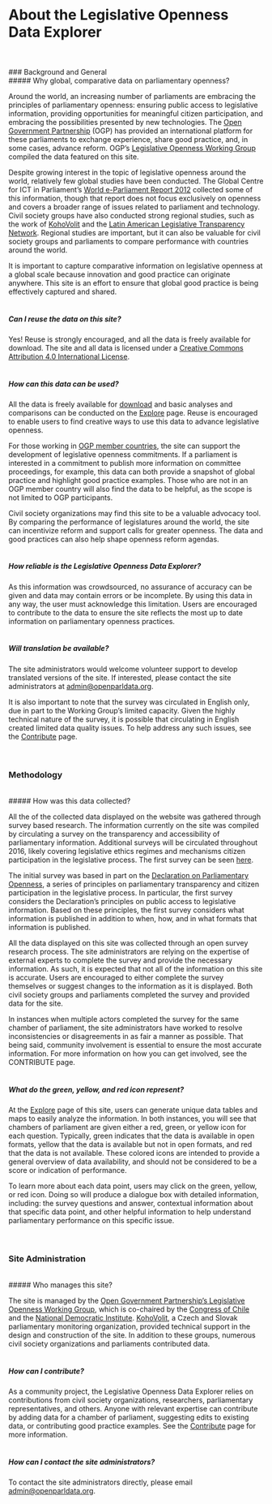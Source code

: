 # About the Legislative Openness Data Explorer
<br>
<br>
### Background and General
<br>
##### Why global, comparative data on parliamentary openness? 

Around the world, an increasing number of parliaments are embracing the principles of parliamentary openness: ensuring public access to legislative information, providing opportunities for meaningful citizen participation, and embracing the possibilities presented by new technologies. The [Open Government Partnership](http://www.opengovpartnership.org/) (OGP) has provided an international platform for these parliaments to exchange experience, share good practice, and, in some cases, advance reform. OGP’s [Legislative Openness Working Group](http://www.opengovpartnership.org/groups/legislative) compiled the data featured on this site.

Despite growing interest in the topic of legislative openness around the world, relatively few global studies have been conducted. The Global Centre for ICT in Parliament’s [World e-Parliament Report 2012](http://www.ictparliament.org/WePReport2012.html) collected some of this information, though that report does not focus exclusively on openness and covers a broader range of issues related to parliament and technology. Civil society groups have also conducted strong regional studies, such as the work of [KohoVolit](http://kohovolit.eu/) and the [Latin American Legislative Transparency Network](http://www.transparencialegislativa.org/). Regional studies are important, but it can also be valuable for civil society groups and parliaments to compare performance with countries around the world. 

It is important to capture comparative information on legislative openness at a global scale because innovation and good practice can originate anywhere. This site is an effort to ensure that global good practice is being effectively captured and shared.  
<br>
##### Can I reuse the data on this site?

Yes! Reuse is strongly encouraged, and all the data is freely available for download. The site and all data is licensed under a [Creative Commons Attribution 4.0 International License](https://creativecommons.org/licenses/by/4.0/).  
<br>
##### How can this data can be used? 

All the data is freely available for [download](http://beta.openparldata.org/download/) and basic analyses and comparisons can be conducted on the [Explore](http://beta.openparldata.org/explore/) page. Reuse is encouraged to enable users to find creative ways to use this data to advance legislative openness. 

For those working in [OGP member countries](http://www.opengovpartnership.org/countries), the site can support the development of legislative openness commitments. If a parliament is interested in a commitment to publish more information on committee proceedings, for example, this data can both provide a snapshot of global practice and highlight good practice examples. Those who are not in an OGP member country will also find the data to be helpful, as the scope is not limited to OGP participants. 

Civil society organizations may find this site to be a valuable advocacy tool. By comparing the performance of legislatures around the world, the site can incentivize reform and support calls for greater openness. The data and good practices can also help shape openness reform agendas.  
<br>
##### How reliable is the Legislative Openness Data Explorer? 

As this information was crowdsourced, no assurance of accuracy can be given and data may contain errors or be incomplete. By using this data in any way, the user must acknowledge this limitation. Users are encouraged to contribute to the data to ensure the site reflects the most up to date information on parliamentary openness practices.  
<br>
##### Will translation be available? 

The site administrators would welcome volunteer support to develop translated versions of the site. If interested, please contact the site administrators at admin@openparldata.org. 

It is also important to note that the survey was circulated in English only, due in part to the Working Group’s limited capacity. Given the highly technical nature of the survey, it is possible that circulating in English created limited data quality issues. To help address any such issues, see the [Contribute](http://beta.openparldata.org/contribute/) page.   
<br>
<br>
### Methodology
<br>
##### How was this data collected? 

All the of the collected data displayed on the website was gathered through survey based research. The information currently on the site was compiled by circulating a survey on the transparency and accessibility of parliamentary information. Additional surveys will be circulated throughout 2016, likely covering legislative ethics regimes and mechanisms citizen participation in the legislative process. The first survey can be seen [here](http://www.surveygizmo.com/s3/1766975/Global-Legislative-Openness-Survey-Part-1).   

The initial survey was based in part on the [Declaration on Parliamentary Openness](http://www.openingparliament.org/declaration), a series of principles on parliamentary transparency and citizen participation in the legislative process. In particular, the first survey considers the Declaration’s principles on public access to legislative information. Based on these principles, the first survey considers what information is published in addition to when, how, and in what formats that information is published.

All the data displayed on this site was collected through an open survey research process. The site administrators are relying on the expertise of external experts to complete the survey and provide the necessary information. As such, it is expected that not all of the information on this site is accurate. Users are encouraged to either complete the survey themselves or suggest changes to the information as it is displayed. Both civil society groups and parliaments completed the survey and provided data for the site. 

In instances when multiple actors completed the survey for the same chamber of parliament, the site administrators have worked to resolve inconsistencies or disagreements in as fair a manner as possible. That being said, community involvement is essential to ensure the most accurate information. For more information on how you can get involved, see the CONTRIBUTE page.  
<br>
##### What do the green, yellow, and red icon represent? 

At the [Explore](http://beta.openparldata.org/explore/) page of this site, users can generate unique data tables and maps to easily analyze the information. In both instances, you will see that chambers of parliament are given either a red, green, or yellow icon for each question. Typically, green indicates that the data is available in open formats, yellow that the data is available but not in open formats, and red that the data is not available. These colored icons are intended to provide a general overview of data availability, and should not be considered to be a score or indication of performance. 

To learn more about each data point, users may click on the green, yellow, or red icon. Doing so will produce a dialogue box with detailed information, including: the survey questions and answer, contextual information about that specific data point, and other helpful information to help understand parliamentary performance on this specific issue.  
<br>
<br>
### Site Administration
<br>
##### Who manages this site? 

The site is managed by the [Open Government Partnership’s Legislative Openness Working Group](http://www.opengovpartnership.org/groups/legislative), which is co-chaired by the [Congress of Chile](http://www.congreso.cl/) and the [National Democratic Institute](https://www.ndi.org/). [KohoVolit](http://kohovolit.eu/), a Czech and Slovak parliamentary monitoring organization, provided technical support in the design and construction of the site. In addition to these groups, numerous civil society organizations and parliaments contributed data.  
<br>
##### How can I contribute? 

As a community project, the Legislative Openness Data Explorer relies on contributions from civil society organizations, researchers, parliamentary representatives, and others. Anyone with relevant expertise can contribute by adding data for a chamber of parliament, suggesting edits to existing data, or contributing good practice examples. See the [Contribute](http://beta.openparldata.org/contribute/) page for more information.  
<br>
##### How can I contact the site administrators? 

To contact the site administrators directly, please email admin@openparldata.org.
